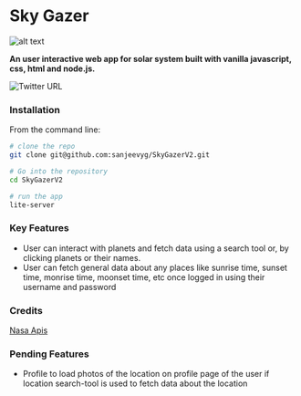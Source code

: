 # Sky Gazer

![alt text](image.jpg)

**An user interactive web app for solar system built with vanilla javascript, css, html and node.js.**

![Twitter URL](https://img.shields.io/twitter/url?style=social&url=https%3A%2F%2Ftwitter.com%2Fsyogifse)

### Installation 
From the command line: 
```bash 
# clone the repo
git clone git@github.com:sanjeevyg/SkyGazerV2.git

# Go into the repository
cd SkyGazerV2

# run the app
lite-server
```
### Key Features
- User can interact with planets and fetch data using a search tool or, by clicking planets or their names.
- User can fetch general data about any places like sunrise time, sunset time, monrise time, moonset time, etc once logged in using their username and password

### Credits
  [Nasa Apis](https://api.nasa.gov)
  

### Pending Features
- Profile to load photos of the location on profile page of the user if location search-tool is used to fetch data about the location
 



 
